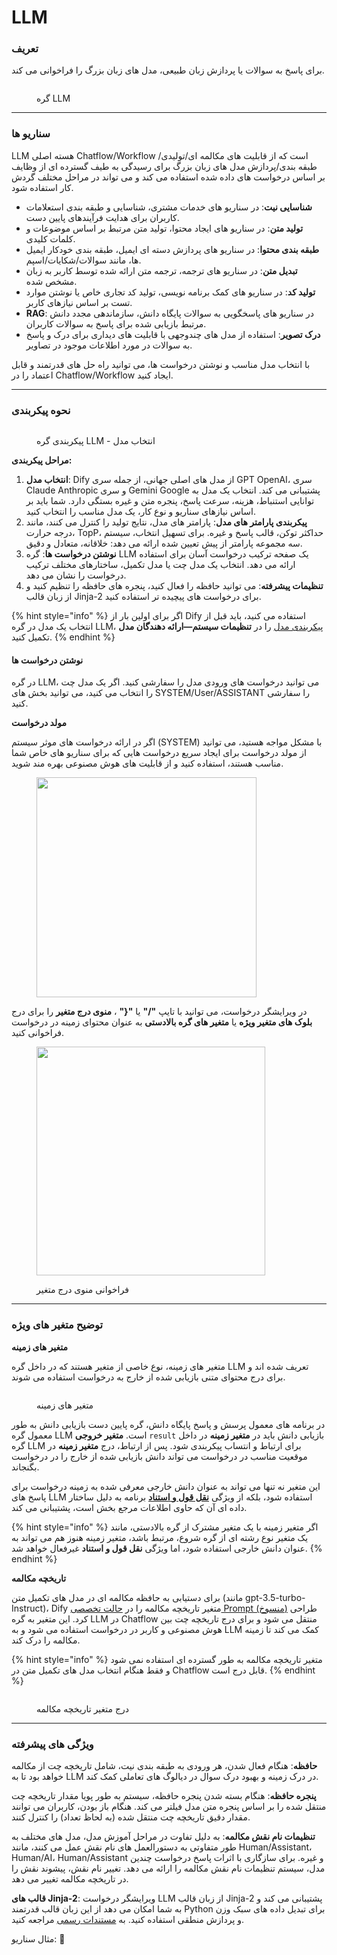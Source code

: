 # LLM

### تعریف

برای پاسخ به سوالات یا پردازش زبان طبیعی، مدل های زبان بزرگ را فراخوانی می کند.

<figure><img src="../../../.gitbook/assets/llm-node-1.png" alt=""><figcaption><p>گره LLM</p></figcaption></figure>

***

### سناریو ها

LLM هسته اصلی Chatflow/Workflow است که از قابلیت های مکالمه ای/تولیدی/طبقه بندی/پردازش مدل های زبان بزرگ برای رسیدگی به طیف گسترده ای از وظایف بر اساس درخواست های داده شده استفاده می کند و می تواند در مراحل مختلف گردش کار استفاده شود.

* **شناسایی نیت**: در سناریو های خدمات مشتری، شناسایی و طبقه بندی استعلامات کاربران برای هدایت فرآیندهای پایین دست.
* **تولید متن**: در سناریو های ایجاد محتوا، تولید متن مرتبط بر اساس موضوعات و کلمات کلیدی.
* **طبقه بندی محتوا**: در سناریو های پردازش دسته ای ایمیل، طبقه بندی خودکار ایمیل ها، مانند سوالات/شکایات/اسپم.
* **تبدیل متن**: در سناریو های ترجمه، ترجمه متن ارائه شده توسط کاربر به زبان مشخص شده.
* **تولید کد**: در سناریو های کمک برنامه نویسی، تولید کد تجاری خاص یا نوشتن موارد تست بر اساس نیازهای کاربر.
* **RAG**: در سناریو های پاسخگویی به سوالات پایگاه دانش، سازماندهی مجدد دانش مرتبط بازیابی شده برای پاسخ به سوالات کاربران.
* **درک تصویر**: استفاده از مدل های چندوجهی با قابلیت های دیداری برای درک و پاسخ به سوالات در مورد اطلاعات موجود در تصاویر.

با انتخاب مدل مناسب و نوشتن درخواست ها، می توانید راه حل های قدرتمند و قابل اعتماد را در Chatflow/Workflow ایجاد کنید.

***

### نحوه پیکربندی

<figure><img src="../../../.gitbook/assets/llm-node-2.png" alt=""><figcaption><p>پیکربندی گره LLM - انتخاب مدل</p></figcaption></figure>

**مراحل پیکربندی:**

1. **انتخاب مدل**: Dify از مدل های اصلی جهانی، از جمله سری GPT OpenAI، سری Claude Anthropic و سری Gemini Google پشتیبانی می کند. انتخاب یک مدل به توانایی استنباط، هزینه، سرعت پاسخ، پنجره متن و غیره بستگی دارد. شما باید بر اساس نیازهای سناریو و نوع کار، یک مدل مناسب را انتخاب کنید.
2. **پیکربندی پارامتر های مدل**: پارامتر های مدل، نتایج تولید را کنترل می کنند، مانند درجه حرارت، TopP، حداکثر توکن، قالب پاسخ و غیره. برای تسهیل انتخاب، سیستم سه مجموعه پارامتر از پیش تعیین شده ارائه می دهد: خلاقانه، متعادل و دقیق.
3. **نوشتن درخواست ها**: گره LLM یک صفحه ترکیب درخواست آسان برای استفاده ارائه می دهد. انتخاب یک مدل چت یا مدل تکمیل، ساختارهای مختلف ترکیب درخواست را نشان می دهد.
4. **تنظیمات پیشرفته**: می توانید حافظه را فعال کنید، پنجره های حافظه را تنظیم کنید و از زبان قالب Jinja-2 برای درخواست های پیچیده تر استفاده کنید.

{% hint style="info" %}
اگر برای اولین بار از Dify استفاده می کنید، باید قبل از انتخاب یک مدل در گره LLM، [پیکربندی مدل](../../model-configuration/) را در **تنظیمات سیستم—ارائه دهندگان مدل** تکمیل کنید.
{% endhint %}

#### **نوشتن درخواست ها**

در گره LLM، می توانید درخواست های ورودی مدل را سفارشی کنید. اگر یک مدل چت را انتخاب می کنید، می توانید بخش های SYSTEM/User/ASSISTANT را سفارشی کنید.

**مولد درخواست**

اگر در ارائه درخواست های موثر سیستم (SYSTEM) با مشکل مواجه هستید، می توانید از مولد درخواست برای ایجاد سریع درخواست هایی که برای سناریو های خاص شما مناسب هستند، استفاده کنید و از قابلیت های هوش مصنوعی بهره مند شوید.

<figure><img src="../../../.gitbook/assets/en-prompt-generator.png" alt="" width="352"><figcaption></figcaption></figure>

در ویرایشگر درخواست، می توانید با تایپ **"/"** یا **"{"** ، **منوی درج متغیر** را برای درج **بلوک های متغیر ویژه** یا **متغیر های گره بالادستی** به عنوان محتوای زمینه در درخواست فراخوانی کنید.

<figure><img src="../../../.gitbook/assets/llm-node-3.png" alt="" width="366"><figcaption><p>فراخوانی منوی درج متغیر</p></figcaption></figure>

***

### توضیح متغیر های ویژه

**متغیر های زمینه**

متغیر های زمینه، نوع خاصی از متغیر هستند که در داخل گره LLM تعریف شده اند و برای درج محتوای متنی بازیابی شده از خارج به درخواست استفاده می شوند.

<figure><img src="../../../.gitbook/assets/llm-node-4.png" alt=""><figcaption><p>متغیر های زمینه</p></figcaption></figure>

در برنامه های معمول پرسش و پاسخ پایگاه دانش، گره پایین دست بازیابی دانش به طور معمول گره LLM است. **متغیر خروجی** `result` بازیابی دانش باید در **متغیر زمینه** در داخل گره LLM برای ارتباط و انتساب پیکربندی شود. پس از ارتباط، درج **متغیر زمینه** در موقعیت مناسب در درخواست می تواند دانش بازیابی شده از خارج را در درخواست بگنجاند.

این متغیر نه تنها می تواند به عنوان دانش خارجی معرفی شده به زمینه درخواست برای پاسخ های LLM استفاده شود، بلکه از ویژگی [**نقل قول و استناد**](../../knowledge-base/retrieval\_test\_and\_citation.md#id-2-yin-yong-yu-gui-shu) برنامه به دلیل ساختار داده ای آن که حاوی اطلاعات مرجع بخش است، پشتیبانی می کند.

{% hint style="info" %}
اگر متغیر زمینه با یک متغیر مشترک از گره بالادستی، مانند یک متغیر نوع رشته ای از گره شروع، مرتبط باشد، متغیر زمینه هنوز هم می تواند به عنوان دانش خارجی استفاده شود، اما ویژگی **نقل قول و استناد** غیرفعال خواهد شد.
{% endhint %}

**تاریخچه مکالمه**

برای دستیابی به حافظه مکالمه ای در مدل های تکمیل متن (مانند gpt-3.5-turbo-Instruct)، Dify متغیر تاریخچه مکالمه را در [حالت تخصصی Prompt (منسوخ)](../../../learn-more/extended-reading/prompt-engineering/prompt-engineering-1/) طراحی کرد. این متغیر به گره LLM در Chatflow منتقل می شود و برای درج تاریخچه چت بین هوش مصنوعی و کاربر در درخواست استفاده می شود و به LLM کمک می کند تا زمینه مکالمه را درک کند.

{% hint style="info" %}
متغیر تاریخچه مکالمه به طور گسترده ای استفاده نمی شود و فقط هنگام انتخاب مدل های تکمیل متن در Chatflow قابل درج است.
{% endhint %}

<figure><img src="../../../.gitbook/assets/image (204).png" alt=""><figcaption><p>درج متغیر تاریخچه مکالمه</p></figcaption></figure>

***

### ویژگی های پیشرفته

**حافظه**: هنگام فعال شدن، هر ورودی به طبقه بندی نیت، شامل تاریخچه چت از مکالمه خواهد بود تا به LLM در درک زمینه و بهبود درک سوال در دیالوگ های تعاملی کمک کند.

**پنجره حافظه**: هنگام بسته شدن پنجره حافظه، سیستم به طور پویا مقدار تاریخچه چت منتقل شده را بر اساس پنجره متن مدل فیلتر می کند. هنگام باز بودن، کاربران می توانند مقدار دقیق تاریخچه چت منتقل شده (به لحاظ تعداد) را کنترل کنند.

**تنظیمات نام نقش مکالمه**: به دلیل تفاوت در مراحل آموزش مدل، مدل های مختلف به طور متفاوتی به دستورالعمل های نام نقش عمل می کنند، مانند Human/Assistant، Human/AI، Human/Assistant و غیره. برای سازگاری با اثرات پاسخ درخواست چندین مدل، سیستم تنظیمات نام نقش مکالمه را ارائه می دهد. تغییر نام نقش، پیشوند نقش را در تاریخچه مکالمه تغییر می دهد.

**قالب های Jinja-2**: ویرایشگر درخواست LLM از زبان قالب Jinja-2 پشتیبانی می کند و به شما امکان می دهد از این زبان قالب قدرتمند Python برای تبدیل داده های سبک وزن و پردازش منطقی استفاده کنید. به [مستندات رسمی](https://jinja.palletsprojects.com/en/3.1.x/templates/) مراجعه کنید.

مثال سناریو: **🚧**


